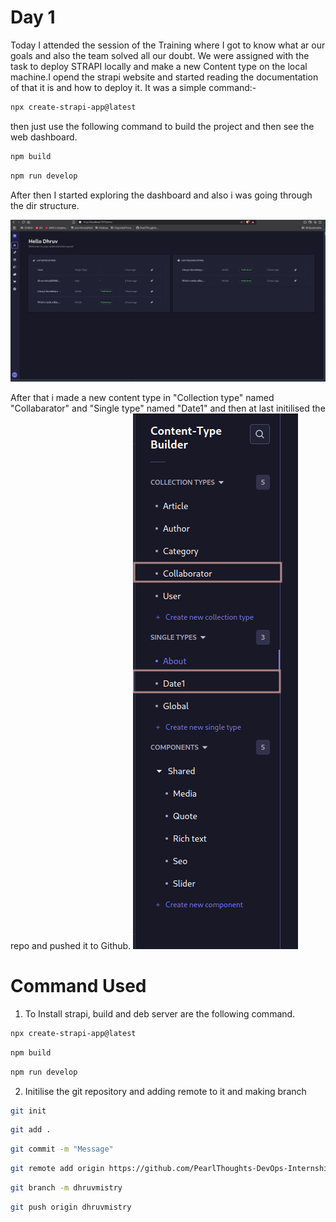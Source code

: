 # Day 1

Today I attended the session of the Training where I got to know what ar our goals and also the team solved all our doubt.
We were assigned with the task to deploy STRAPI locally and make a new Content type on the local machine.I opend the strapi website and started reading the documentation of that it is and how to deploy it. It was a simple command:-
 ```bash 
npx create-strapi-app@latest
```
then just use the following command to build the project and then see the web dashboard.
```bash
npm build 
```
```bash
npm run develop
```

After then I started exploring the dashboard and also i was going through the dir structure.

![Dashboard](Images/dashboard.png)

After that i made a new content type in "Collection type" named "Collabarator" and "Single type" named "Date1" and then at last initilised the repo and pushed it to Github.
![Content Manager](Images/content-manager.png)


# Command Used

1) To Install strapi, build and deb server are the following command.
```bash
npx create-strapi-app@latest
```
```bash
npm build
```
```bash
npm run develop
```

2) Initilise the git repository and adding remote to it and making branch 

```bash
git init
```
```bash
git add .
```
```bash
git commit -m "Message"
```
```bash
git remote add origin https://github.com/PearlThoughts-DevOps-Internship/Strapi-Code-deployers
```
```bash
git branch -m dhruvmistry
```
```bash
git push origin dhruvmistry
```


